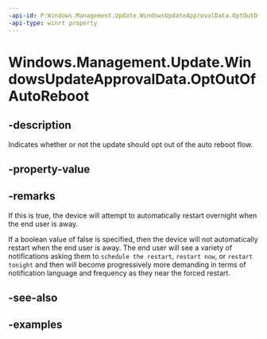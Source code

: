 ```yaml
---
-api-id: P:Windows.Management.Update.WindowsUpdateApprovalData.OptOutOfAutoReboot
-api-type: winrt property
---
```


# Windows.Management.Update.WindowsUpdateApprovalData.OptOutOfAutoReboot

<!--
public System.Nullable<bool> OptOutOfAutoReboot { get; set; }
-->


## -description
Indicates whether or not the update should opt out of the auto reboot flow.

## -property-value

## -remarks
If this is true, the device will attempt to automatically restart overnight when the end user is away.

If a boolean value of false is specified, then the device will not automatically restart when the end user is away. The end user will see a variety of notifications asking them to `schedule the restart`, `restart now`, or `restart tonight` and then will become progressively more demanding in terms of notification language and frequency as they near the forced restart.

## -see-also

## -examples



